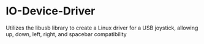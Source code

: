 # IO-Device-Driver
Utilizes the libusb library to create a Linux driver for a USB joystick, allowing up, down, left, right, and spacebar compatibility
